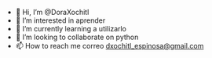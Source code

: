 - 👋 Hi, I’m @DoraXochitl
- 👀 I’m interested in aprender
- 🌱 I’m currently learning a utilizarlo
- 💞️ I’m looking to collaborate on python
- 📫 How to reach me correo dxochitl_espinosa@gmail.com

<!---
DoraXochitl/DoraXochitl is a ✨ special ✨ repository because its `README.md` (this file) appears on your GitHub profile.
You can click the Preview link to take a look at your changes.
--->
